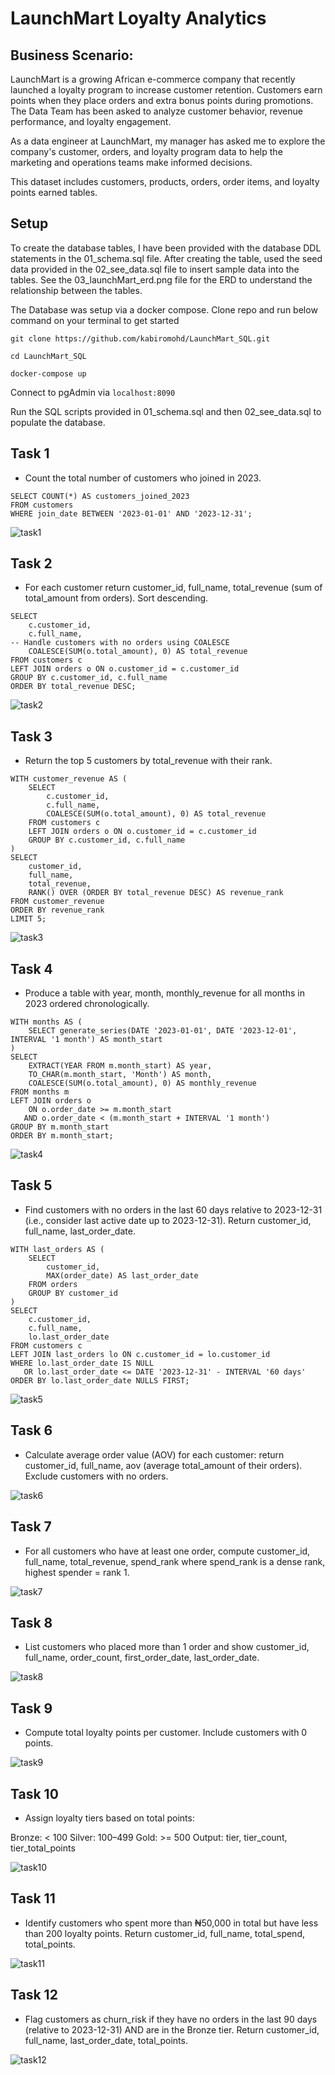 # LaunchMart Loyalty Analytics

## Business Scenario:
LaunchMart is a growing African e-commerce company that recently launched a loyalty program to increase customer retention. Customers earn points when they place orders and extra bonus points during promotions. The Data Team has been asked to analyze customer behavior, revenue performance, and loyalty engagement.

As a data engineer at LaunchMart, my manager has asked me to explore the company's customer, orders, and loyalty program data to help the marketing and operations teams make informed decisions.

This dataset includes customers, products, orders, order items, and loyalty points earned tables.

## Setup
To create the database tables, I have been provided with the database DDL statements in the 01_schema.sql file. After creating the table, used the seed data provided in the 02_see_data.sql file to insert sample data into the tables. See the 03_launchMart_erd.png file for the ERD to understand the relationship between the tables.

The Database was setup via a docker compose. Clone repo and run below command on your terminal to get started

```
git clone https://github.com/kabiromohd/LaunchMart_SQL.git

cd LaunchMart_SQL

docker-compose up

```
Connect to pgAdmin via ```localhost:8090```

Run the SQL scripts provided in 01_schema.sql and then 02_see_data.sql to populate the database.

## Task 1
- Count the total number of customers who joined in 2023.

```
SELECT COUNT(*) AS customers_joined_2023
FROM customers
WHERE join_date BETWEEN '2023-01-01' AND '2023-12-31';

```

![task1](https://github.com/user-attachments/assets/b393e741-4ebb-4e3a-b6c8-ec33150151db)

## Task 2
- For each customer return customer_id, full_name, total_revenue (sum of total_amount from orders). Sort descending.

```
SELECT
    c.customer_id,
    c.full_name,
-- Handle customers with no orders using COALESCE
    COALESCE(SUM(o.total_amount), 0) AS total_revenue
FROM customers c
LEFT JOIN orders o ON o.customer_id = c.customer_id
GROUP BY c.customer_id, c.full_name
ORDER BY total_revenue DESC;
```

![task2](https://github.com/user-attachments/assets/23d139b7-6d3a-41d7-972f-5cdc9fd16e3c)

## Task 3
- Return the top 5 customers by total_revenue with their rank.

```
WITH customer_revenue AS (
    SELECT
        c.customer_id,
        c.full_name,
        COALESCE(SUM(o.total_amount), 0) AS total_revenue
    FROM customers c
    LEFT JOIN orders o ON o.customer_id = c.customer_id
    GROUP BY c.customer_id, c.full_name
)
SELECT
    customer_id,
    full_name,
    total_revenue,
    RANK() OVER (ORDER BY total_revenue DESC) AS revenue_rank
FROM customer_revenue
ORDER BY revenue_rank
LIMIT 5;
```

![task3](https://github.com/user-attachments/assets/649abc81-1d9f-43ab-b803-15290e205dcf)

## Task 4
- Produce a table with year, month, monthly_revenue for all months in 2023 ordered chronologically.

```
WITH months AS (
    SELECT generate_series(DATE '2023-01-01', DATE '2023-12-01', INTERVAL '1 month') AS month_start
)
SELECT
    EXTRACT(YEAR FROM m.month_start) AS year,
    TO_CHAR(m.month_start, 'Month') AS month,
    COALESCE(SUM(o.total_amount), 0) AS monthly_revenue
FROM months m
LEFT JOIN orders o
    ON o.order_date >= m.month_start
   AND o.order_date < (m.month_start + INTERVAL '1 month')
GROUP BY m.month_start
ORDER BY m.month_start;
```

![task4](https://github.com/user-attachments/assets/d00b31cc-67b9-462a-abc8-fab364c951a8)

## Task 5
- Find customers with no orders in the last 60 days relative to 2023-12-31 (i.e., consider last active date up to 2023-12-31). Return customer_id, full_name, last_order_date.

```
WITH last_orders AS (
    SELECT
        customer_id,
        MAX(order_date) AS last_order_date
    FROM orders
    GROUP BY customer_id
)
SELECT
    c.customer_id,
    c.full_name,
    lo.last_order_date
FROM customers c
LEFT JOIN last_orders lo ON c.customer_id = lo.customer_id
WHERE lo.last_order_date IS NULL
   OR lo.last_order_date <= DATE '2023-12-31' - INTERVAL '60 days'
ORDER BY lo.last_order_date NULLS FIRST;
```

![task5](https://github.com/user-attachments/assets/84a877a0-4a82-4633-9185-78f53f21fe09)

## Task 6
- Calculate average order value (AOV) for each customer: return customer_id, full_name, aov (average total_amount of their orders). Exclude customers with no orders.

![task6](https://github.com/user-attachments/assets/d3718365-f308-425e-82d3-9a01933aac7c)

## Task 7
- For all customers who have at least one order, compute customer_id, full_name, total_revenue, spend_rank where spend_rank is a dense rank, highest spender = rank 1.

![task7](https://github.com/user-attachments/assets/6ded85e6-4b8c-4361-bd18-9a4d1e8d44b5)

## Task 8
- List customers who placed more than 1 order and show customer_id, full_name, order_count, first_order_date, last_order_date.

![task8](https://github.com/user-attachments/assets/a8efab92-1560-4ec9-a632-be63d91a4f54)

## Task 9
- Compute total loyalty points per customer. Include customers with 0 points.

![task9](https://github.com/user-attachments/assets/0c3f5110-5553-4f5a-b6a7-9f90ac22cf01)

## Task 10
- Assign loyalty tiers based on total points:

Bronze: < 100
Silver: 100–499
Gold: >= 500
Output: tier, tier_count, tier_total_points

![task10](https://github.com/user-attachments/assets/a2a76e98-884f-4cdd-bdad-9faf69a407cc)

## Task 11
- Identify customers who spent more than ₦50,000 in total but have less than 200 loyalty points. Return customer_id, full_name, total_spend, total_points.

![task11](https://github.com/user-attachments/assets/8d4af110-e139-427f-9135-af31ac16c154)

## Task 12
- Flag customers as churn_risk if they have no orders in the last 90 days (relative to 2023-12-31) AND are in the Bronze tier. Return customer_id, full_name, last_order_date, total_points.

![task12](https://github.com/user-attachments/assets/9b2de198-9635-48d9-b2f6-913961f1d32d)









